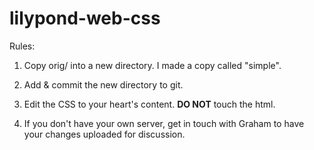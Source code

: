 # lilypond-web-css

Rules:

1. Copy orig/ into a new directory.  I made a copy called
   "simple".

2. Add & commit the new directory to git.

3. Edit the CSS to your heart's content.  **DO NOT** touch the
   html.

4. If you don't have your own server, get in touch with Graham to
   have your changes uploaded for discussion.
